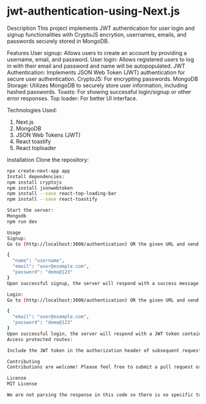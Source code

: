 # jwt-authentication-using-Next.js

Description
This project implements JWT authentication for user login and signup functionalities with CryptoJS encrytion, usernames, emails, and passwords securely stored in MongoDB.

Features
User signup: Allows users to create an account by providing a username, email, and password.
User login: Allows registered users to log in with their email and password and name will be autopopulated.
JWT Authentication: Implements JSON Web Token (JWT) authentication for secure user authentication.
CryptoJS: For encrypting passwords.
MongoDB Storage: Utilizes MongoDB to securely store user information, including hashed passwords.
Toasts: For showing successful login/signup or other error responses.
Top loader: For better UI interface.

Technologies Used:
1. Next.js
2. MongoDB
3. JSON Web Tokens (JWT)
4. React toastify
5. React toploader

Installation
Clone the repository:
```bash
npx create-next-app app
Install dependencies:
npm install cryptojs
npm install jsonwebtoken
npm install --save react-top-loading-bar
npm install --save react-toastify

Start the server:
Mongodb
npm run dev

Usage
Signup:
Go to (http://localhost:3000/authentication) OR the given URL and send a POST request to http://localhost:3000/api/signup with the following JSON body:

{
  "name": "username",
  "email": "user@example.com",
  "password": "demo@123"
}
Upon successful signup, the server will respond with a success message.

Login:
Go to (http://localhost:3000/authentication) OR the given URL and send a POST request to http://localhost:3000/api/login with the following JSON body:

{
  "email": "user@example.com",
  "password": "demo@123"
}
Upon successful login, the server will respond with a JWT token containing user information.
Access protected routes:

Include the JWT token in the authorization header of subsequent requests to access protected routes.

Contributing
Contributions are welcome! Please feel free to submit a pull request or open an issue for any bugs, feature requests, or suggestions.

License
MIT License

We are not parsing the response in this code so there is no specific toast message about the errors that we used in our API's. Will add this parsing in future.
